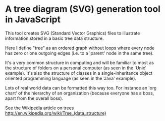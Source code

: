 A tree diagram (SVG) generation tool in JavaScript
==================================================

This tool creates SVG (Standard Vector Graphics) files to illustrate information
stored in a basic tree data structure.

Here I define "tree" as an ordered graph without loops where every node has zero
or one outgoing edges (i.e. to a 'parent' node in the same tree).

It's a very common structure in computing and will be familiar to most as the
structure of folders on a personal computer (as seen in the 'Unix' example).
It's also the structure of classes in a single-inheritance object oriented
programming language (as seen in the 'Java' example).

Lots of real world data can be formatted this way too. For instance an 'org
chart' of the hierarchy of an organization (because everyone has a boss, apart
from the overall boss).

See the Wikipedia article on trees
http://en.wikipedia.org/wiki/Tree_(data_structure)


